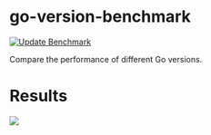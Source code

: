 # go-version-benchmark

[![Update Benchmark](https://github.com/lemon-mint/go-version-benchmark/actions/workflows/update.yml/badge.svg)](https://github.com/lemon-mint/go-version-benchmark/actions/workflows/update.yml)

Compare the performance of different Go versions.

# Results

[![](https://img.shields.io/badge/benchmark-results-brightgreen?style=for-the-badge&logo=go)](https://github.com/lemon-mint/go-version-benchmark/blob/main/results/results.md)
